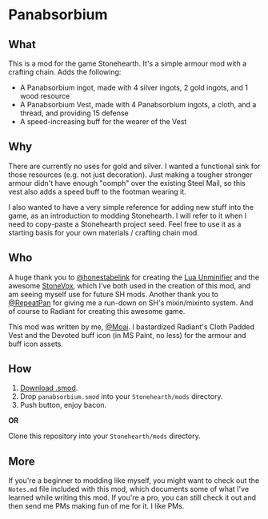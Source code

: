 # Panabsorbium

## What
This is a mod for the game Stonehearth. It's a simple armour mod with a crafting chain. Adds the following:
  * A Panabsorbium ingot, made with 4 silver ingots, 2 gold ingots, and 1 wood resource
  * A Panabsorbium Vest, made with 4 Panabsorbium ingots, a cloth, and a thread, and providing 15 defense
  * A speed-increasing buff for the wearer of the Vest

## Why
There are currently no uses for gold and silver. I wanted a functional sink for those resources (e.g. not just decoration). Just making a tougher stronger armour didn't have enough "oomph" over the existing Steel Mail, so this vest also adds a speed buff to the footman wearing it.

I also wanted to have a very simple reference for adding new stuff into the game, as an introduction to modding Stonehearth. I will refer to it when I need to copy-paste a Stonehearth project seed. Feel free to use it as a starting basis for your own materials / crafting chain mod. 

## Who
A huge thank you to [@honestabelink](http://discourse.stonehearth.net/users/honestabelink/) for creating the [Lua Unminifier](http://discourse.stonehearth.net/t/lua-unminifier-formatter-improved/8217) and the awesome [StoneVox](http://discourse.stonehearth.net/t/stonevox-3d-community-voxel-modeler-for-stonehearth-v-0-0-6/8664), which I've both used in the creation of this mod, and am seeing myself use for future SH mods. Another thank you to [@RepeatPan](http://discourse.stonehearth.net/users/repeatpan) for giving me a run-down on SH's mixin/mixinto system. And of course to Radiant for creating this awesome game.

This mod was written by me, [@Moai](http://discourse.stonehearth.net/users/moai). I bastardized Radiant's Cloth Padded Vest and the Devoted buff icon (in MS Paint, no less) for the armour and buff icon assets.

## How
1. [Download .smod](https://www.dropbox.com/s/vvo1zjmaiypgb3k/panabsorbium.smod?dl=0).
2. Drop `panabsorbium.smod` into your `Stonehearth/mods` directory.
3. Push button, enjoy bacon.

**OR**

Clone this repository into your `Stonehearth/mods` directory.

## More
If you're a beginner to modding like myself, you might want to check out the `Notes.md` file included with this mod, which documents some of what I've learned while writing this mod. If you're a pro, you can still check it out and then send me PMs making fun of me for it. I like PMs.
